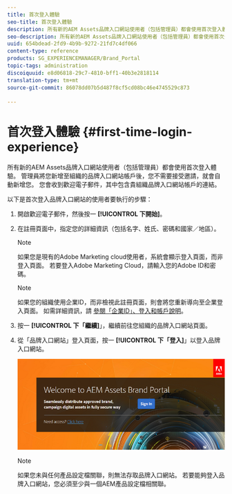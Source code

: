 ```yaml
---
title: 首次登入體驗
seo-title: 首次登入體驗
description: 所有新的AEM Assets品牌入口網站使用者（包括管理員）都會使用首次登入體驗。 管理員將您新增至組織的品牌入口網站帳戶後，您不需要接受邀請，就會自動新增您。 您會收到歡迎電子郵件，其中包含貴組織品牌入口網站帳戶的連結。
seo-description: 所有新的AEM Assets品牌入口網站使用者（包括管理員）都會使用首次登入體驗。 管理員將您新增至組織的品牌入口網站帳戶後，您不需要接受邀請，就會自動新增您。 您會收到歡迎電子郵件，其中包含貴組織品牌入口網站帳戶的連結。
uuid: 654bdead-2fd9-4b9b-9272-21fd7c4df066
content-type: reference
products: SG_EXPERIENCEMANAGER/Brand_Portal
topic-tags: administration
discoiquuid: e8d06818-29c7-4810-bff1-40b3e2818114
translation-type: tm+mt
source-git-commit: 86078dd07b5d487f8cf5cd08bc46e4745529c873

---
```



# 首次登入體驗 {#first-time-login-experience}

所有新的AEM Assets品牌入口網站使用者（包括管理員）都會使用首次登入體驗。 管理員將您新增至組織的品牌入口網站帳戶後，您不需要接受邀請，就會自動新增您。 您會收到歡迎電子郵件，其中包含貴組織品牌入口網站帳戶的連結。

以下是首次登入品牌入口網站的使用者要執行的步驟：

1. 開啟歡迎電子郵件，然後按一 **[!UICONTROL 下開始]**。

1. 在註冊頁面中，指定您的詳細資訊（包括名字、姓氏、密碼和國家／地區）。
   >[!NOTE]
   >
   >如果您是現有的Adobe Marketing cloud使用者，系統會顯示登入頁面，而非登入頁面。 若要登入Adobe Marketing Cloud，請輸入您的Adobe ID和密碼。

   >[!NOTE]
   >
   >如果您的組織使用企業ID，而非檢視此註冊頁面，則會將您重新導向至企業登入頁面。 如需詳細資訊，請 [參閱「企業ID」、登入和帳戶說明](https://helpx.adobe.com/in/enterprise/kb/enterprise-id-faq.html)。

1. 按一 **[!UICONTROL 下「繼續]**」，繼續前往您組織的品牌入口網站頁面。
1. 從「品牌入口網站」登入頁面，按一 **[!UICONTROL 下「登入]**」以登入品牌入口網站。

   ![品牌入口網站登入頁面](assets/signin-onboarding.png)

   >[!NOTE]
   >
   >如果您未與任何產品設定檔關聯，則無法存取品牌入口網站。 若要能夠登入品牌入口網站，您必須至少與一個AEM產品設定檔相關聯。
